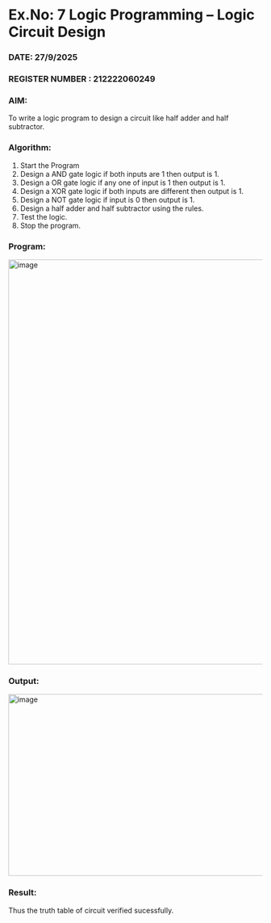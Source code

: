 # Ex.No: 7  Logic Programming –  Logic Circuit Design
### DATE: 27/9/2025                                                                         
### REGISTER NUMBER : 212222060249
### AIM: 
To write a logic program to design a circuit like half adder and half subtractor.
###  Algorithm:
1. Start the Program
2. Design a AND gate logic if both inputs are 1 then output is 1.
3. Design a OR gate logic if any one of input is 1 then output is 1.
4. Design a XOR gate logic if both inputs are different then output is 1.
5. Design a NOT gate logic if input is 0 then output is 1.
6. Design a half adder and half subtractor using the rules.
7. Test the logic.
8. Stop the program.

### Program:
<img width="549" height="802" alt="image" src="https://github.com/user-attachments/assets/22895b68-0770-49d6-a17e-f06653affea9" />

### Output:
<img width="960" height="360" alt="image" src="https://github.com/user-attachments/assets/215b11c4-62f4-4ebc-aba6-555872bf8c3b" />

### Result:
Thus the truth table of circuit verified sucessfully.
